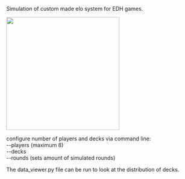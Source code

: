 Simulation of custom made elo system for EDH games.

<img src="https://www.mtgnexus.com/img/gallery/1689731076/3052-cyclonic-rift.jpg" width="300"/>

configure number of players and decks via command line:  
--players (maximum 8)  
--decks  
--rounds (sets amount of simulated rounds)      


The data_viewer.py file can be run to look at the distribution of decks.
